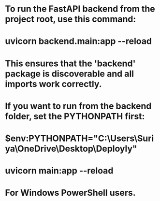 # To run the FastAPI backend from the project root, use this command:
#
#   uvicorn backend.main:app --reload
#
# This ensures that the 'backend' package is discoverable and all imports work correctly.
#
# If you want to run from the backend folder, set the PYTHONPATH first:
#
#   $env:PYTHONPATH="C:\Users\Suriya\OneDrive\Desktop\Deployly"
#   uvicorn main:app --reload
#
# For Windows PowerShell users.
